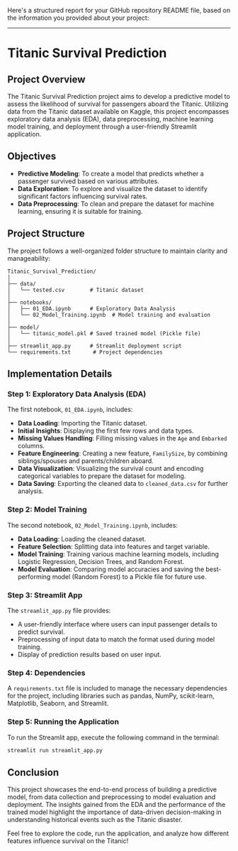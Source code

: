 Here's a structured report for your GitHub repository README file, based on the information you provided about your project:

---

# Titanic Survival Prediction

## Project Overview
The Titanic Survival Prediction project aims to develop a predictive model to assess the likelihood of survival for passengers aboard the Titanic. Utilizing data from the Titanic dataset available on Kaggle, this project encompasses exploratory data analysis (EDA), data preprocessing, machine learning model training, and deployment through a user-friendly Streamlit application.

## Objectives
- **Predictive Modeling**: To create a model that predicts whether a passenger survived based on various attributes.
- **Data Exploration**: To explore and visualize the dataset to identify significant factors influencing survival rates.
- **Data Preprocessing**: To clean and prepare the dataset for machine learning, ensuring it is suitable for training.

## Project Structure
The project follows a well-organized folder structure to maintain clarity and manageability:

```
Titanic_Survival_Prediction/
│
├── data/
│   └── tested.csv        # Titanic dataset
│
├── notebooks/
│   ├── 01_EDA.ipynb      # Exploratory Data Analysis
│   └── 02_Model_Training.ipynb  # Model training and evaluation
│
├── model/
│   └── titanic_model.pkl # Saved trained model (Pickle file)
│
├── streamlit_app.py      # Streamlit deployment script
└── requirements.txt       # Project dependencies
```

## Implementation Details

### Step 1: Exploratory Data Analysis (EDA)
The first notebook, `01_EDA.ipynb`, includes:
- **Data Loading**: Importing the Titanic dataset.
- **Initial Insights**: Displaying the first few rows and data types.
- **Missing Values Handling**: Filling missing values in the `Age` and `Embarked` columns.
- **Feature Engineering**: Creating a new feature, `FamilySize`, by combining siblings/spouses and parents/children aboard.
- **Data Visualization**: Visualizing the survival count and encoding categorical variables to prepare the dataset for modeling.
- **Data Saving**: Exporting the cleaned data to `cleaned_data.csv` for further analysis.

### Step 2: Model Training
The second notebook, `02_Model_Training.ipynb`, includes:
- **Data Loading**: Loading the cleaned dataset.
- **Feature Selection**: Splitting data into features and target variable.
- **Model Training**: Training various machine learning models, including Logistic Regression, Decision Trees, and Random Forest.
- **Model Evaluation**: Comparing model accuracies and saving the best-performing model (Random Forest) to a Pickle file for future use.

### Step 3: Streamlit App
The `streamlit_app.py` file provides:
- A user-friendly interface where users can input passenger details to predict survival.
- Preprocessing of input data to match the format used during model training.
- Display of prediction results based on user input.

### Step 4: Dependencies
A `requirements.txt` file is included to manage the necessary dependencies for the project, including libraries such as pandas, NumPy, scikit-learn, Matplotlib, Seaborn, and Streamlit.

### Step 5: Running the Application
To run the Streamlit app, execute the following command in the terminal:

```bash
streamlit run streamlit_app.py
```

## Conclusion
This project showcases the end-to-end process of building a predictive model, from data collection and preprocessing to model evaluation and deployment. The insights gained from the EDA and the performance of the trained model highlight the importance of data-driven decision-making in understanding historical events such as the Titanic disaster.

Feel free to explore the code, run the application, and analyze how different features influence survival on the Titanic!
